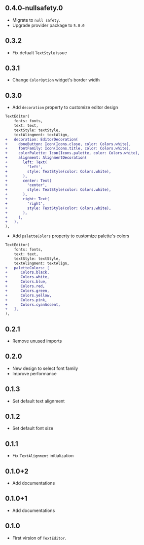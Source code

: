 ## 0.4.0-nullsafety.0

* Migrate to `null safety`.
* Upgrade provider package to `5.0.0`

## 0.3.2

* Fix defualt `TextStyle` issue

## 0.3.1

* Change `ColorOption` widget's border width

## 0.3.0

* Add `decoration` property to customize editor design

```diff
TextEditor(
    fonts: fonts,
    text: text,
    textStyle: textStyle,
    textAlingment: textAlign,
+   decoration: EditorDecoration(
+     doneButton: Icon(Icons.close, color: Colors.white),
+     fontFamily: Icon(Icons.title, color: Colors.white),
+     colorPalette: Icon(Icons.palette, color: Colors.white),
+     alignment: AlignmentDecoration(
+       left: Text(
+         'left',
+         style: TextStyle(color: Colors.white),
+       ),
+       center: Text(
+         'center',
+         style: TextStyle(color: Colors.white),
+       ),
+       right: Text(
+         'right',
+         style: TextStyle(color: Colors.white),
+       ),
+     ),
+   ),
),
```

* Add `paletteColors` property to customize palette's colors

```diff
TextEditor(
    fonts: fonts,
    text: text,
    textStyle: textStyle,
    textAlingment: textAlign,
+   paletteColors: [
+      Colors.black,
+      Colors.white,
+      Colors.blue,
+      Colors.red,
+      Colors.green,
+      Colors.yellow,
+      Colors.pink,
+      Colors.cyanAccent,
+   ],
),
```

## 0.2.1

* Remove unused imports

## 0.2.0

* New design to select font family
* Improve performance

## 0.1.3

* Set default text alignment

## 0.1.2

* Set default font size

## 0.1.1

* Fix `TextAlignment` initialization

## 0.1.0+2

* Add documentations

## 0.1.0+1

* Add documentations

## 0.1.0

* First virsion of `TextEditor`.
